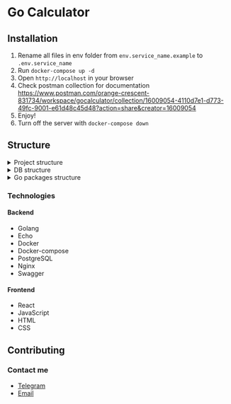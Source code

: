 # Go Calculator

## Installation

1. Rename all files in env folder from `env.service_name.example` to `.env.service_name`
2. Run `docker-compose up -d`
3. Open `http://localhost` in your browser
4. Check postman collection for
   documentation https://www.postman.com/orange-crescent-831734/workspace/gocalculator/collection/16009054-4110d7e1-d773-49fc-9001-e61d48c45d48?action=share&creator=16009054
5. Enjoy!
6. Turn off the server with `docker-compose down`

## Structure

<div>
    <details>
        <summary>Project structure</summary>
        <img src="docs/pict/project_schema.png">
    </details>
    <details>
        <summary>DB structure</summary>
        <img src="docs/pict/db_schema.png">
    </details>
    <details>
        <summary>Go packages structure</summary>
        <img src="docs/pict/depend_graph.png">
    </details>
</div>

### Technologies

#### Backend

- Golang
- Echo
- Docker
- Docker-compose
- PostgreSQL
- Nginx
- Swagger

#### Frontend

- React
- JavaScript
- HTML
- CSS

## Contributing

### Contact me

- [Telegram](https://t.me/mikhailfadin)
- [Email](mailto:fadin.edu@gmail.com)
